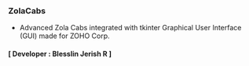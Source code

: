### ZolaCabs
- Advanced Zola Cabs integrated with tkinter Graphical User Interface (GUI) made for ZOHO Corp.
#### **[ Developer : Blesslin Jerish R ]**
